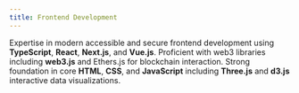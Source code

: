 ```yaml
---
title: Frontend Development
---
```


Expertise in modern accessible and secure frontend development using **TypeScript**, **React**, **Next.js**, and **Vue.js**. Proficient with web3 libraries including **web3.js** and Ethers.js for blockchain interaction. Strong foundation in core **HTML**, **CSS**, and **JavaScript** including **Three.js** and **d3.js** interactive data visualizations.
